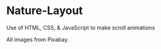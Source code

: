 # Nature-Layout
Use of HTML, CSS, &amp; JavaScript to make scroll animations

All images from Pixabay.

